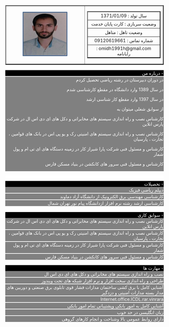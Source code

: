 <table border="2" style="margin: auto; width: 100%; border-collapse: collapse;direction: rtl;">
<tbody>
<tr>
<td style="width: 50%;">
<table border="2" style="border-collapse: collapse; width: 100%;">
<tbody>
<tr style="height: 20px;">
<td style="width: 100%; height: 20px; text-align: center;">سال تولد : 1371/01/09</td>
</tr>
<tr style="height: 20px;">
<td style="width: 100%; height: 20px; text-align: center;">وضعیت سربازی : کارت پایان خدمت</td>
</tr>
<tr style="height: 20px;">
<td style="width: 100%; height: 20px; text-align: center;">وضعیت تاهل : متاهل</td>
</tr>
<tr style="height: 20px;">
<td style="width: 100%; height: 20px; text-align: center;">شماره تماس : 09120619661</td>
</tr>
<tr style="height: 20px;">
<td style="width: 100%; height: 20px; text-align: center;">omidh1991h@gmail.com : رایانامه</td>
</tr>
</tbody>
</table>
</td>
<td style="width: 50%; text-align: center;"><img src="sah.jpg" alt="" width="150" height="150" /></td>
</tr>
</tbody>
</table>

<div style="background-color: #ffff; color: #fff; max-height: 20px; padding: 0px; text-align: right;">&nbsp;</div>
<div style="background-color: #000; color: #fff; min-height: 10px; padding: 1px; text-align: right;">درباره من -</div>
<div style="background-color: #ffff; color: #fff; max-height: 2px; padding: 0px; text-align: right;">&nbsp;</div>
<div style="background-color: grey; color: #fff; min-height: 10px; padding: 1px; text-align: right;">
در دوران دبیرستان در رشته ریاضی تحصیل کردم

در سال 1389 وارد دانشگاه در مقطع کارشناسی شدم

در سال 1397 وارد مقطع کار شناسی ارشد

از سوابق شغلی میتوان به

کارشناس نصب و راه اندازی سیستم های مخابراتی و دکل های ای دی اس ال در شرکت پارس انلاین

کارشناس نصب و راه اندازی سیستم های امنیتی رک و یو پی اس در بانک های قوامین ، تجارت ، پارسیان

کارشناس و مسئول فنی شرکت پارا شیراز کار در زمینه دستگاه های ای تی ام و پول شمار

کارشناس و مسئول فنی سرور های کانکشن در بنیاد مسکن فارس</div>
<div style="background-color: #ffff; color: #fff; max-height: 20px; padding: 0px; text-align: right;">&nbsp;</div>
<div style="background-color: #000; color: #fff; min-height: 10px; padding: 1px; text-align: right;">تحصیلات -</div>
<div style="background-color: grey; color: #fff; min-height: 10px; padding: 1px; text-align: right;">دیپلم ریاضی فیزیک</div>
<div style="background-color: #ffff; color: #fff; max-height: 2px; padding: 0px; text-align: right;">&nbsp;</div>
<div style="background-color: grey; color: #fff; min-height: 10px; padding: 1px; text-align: right;">کارشناسی مهندسی برق الکترونیک از دانشگاه آزاد دماوند</div>
<div style="background-color: #ffff; color: #fff; max-height: 2px; padding: 0px; text-align: right;">&nbsp;</div>
<div style="background-color: grey; color: #fff; min-height: 10px; padding: 1px; text-align: right;">کارشناسی ارشد رشته نرم افزار ازدانشگاه پیام نور تهران شمال</div>
<div style="background-color: #ffff; color: #fff; max-height: 2px; padding: 0px; text-align: right;">&nbsp;</div>
<div style="background-color: #ffff; color: #fff; max-height: 20px; padding: 0px; text-align: right;">&nbsp;</div>
<div style="background-color: #000; color: #fff; min-height: 10px; padding: 1px; text-align: right;">سوابق کاری -</div>
<div style="background-color: grey; color: #fff; min-height: 10px; padding: 1px; text-align: right;"> کارشناس نصب و راه اندازی سیستم های مخابراتی و دکل های ای دی اس ال در شرکت پارس انلاین</div>
<div style="background-color: #ffff; color: #fff; max-height: 2px; padding: 0px; text-align: right;">&nbsp;</div>
<div style="background-color: grey; color: #fff; min-height: 10px; padding: 1px; text-align: right;">کارشناس نصب و راه اندازی سیستم های امنیتی رک و یو پی اس در بانک های قوامین ، تجارت  ، پارسیان</div>
<div style="background-color: #ffff; color: #fff; max-height: 2px; padding: 0px; text-align: right;">&nbsp;</div>
<div style="background-color: grey; color: #fff; min-height: 10px; padding: 1px; text-align: right;">کارشناس و مسئول فنی شرکت پارا شیراز کار در زمینه دستگاه های ای تی ام و پول شمار</div>
<div style="background-color: #ffff; color: #fff; max-height: 2px; padding: 0px; text-align: right;">&nbsp;</div>
<div style="background-color: grey; color: #fff; min-height: 10px; padding: 1px; text-align: right;">کارشناس و مسئول فنی سرور های کانکشن در بنیاد مسکن فارس</div>
<div style="background-color: #ffff; color: #fff; max-height: 20px; padding: 0px; text-align: right;">&nbsp;</div>
<div style="background-color: #000; color: #fff; min-height: 10px; padding: 1px; text-align: right;">مهارت ها -</div>
<div style="background-color: grey; color: #fff; min-height: 10px; padding: 1px; text-align: right;">نصب و راه اندازی سیستم های مخابراتی و دکل های ای دی اس ال</div>
<div style="background-color: #ffff; color: #fff; max-height: 2px; padding: 0px; text-align: right;">&nbsp;</div>
<div style="background-color: grey; color: #fff; min-height: 10px; padding: 1px; text-align: right;">طراحی و راه اندازی سخت افزار و نرم افزار شبکه های تحت ویندوز</div>
<div style="background-color: #ffff; color: #fff; max-height: 2px; padding: 0px; text-align: right;">&nbsp;</div>
<div style="background-color: grey; color: #fff; min-height: 10px; padding: 1px; text-align: right;">آشنایی کامل با برق کشی ساختمان مدارات فشار قوی تابلوی برق صنعتی و دوربین های مدار بسته مدارات امنیتی و دزدگیر</div>
<div style="background-color: #ffff; color: #fff; max-height: 2px; padding: 0px; text-align: right;">&nbsp;</div>
<div style="background-color: grey; color: #fff; min-height: 10px; padding: 1px; text-align: right;">Internet.office.ICDL.rar.vinrara</div>
<div style="background-color: #ffff; color: #fff; max-height: 2px; padding: 0px; text-align: right;">&nbsp;</div>
<div style="background-color: grey; color: #fff; min-height: 10px; padding: 1px; text-align: right;">آشنایی کامل به امور بانکی وپشتیبانی تمام امور بانکی</div>
<div style="background-color: #ffff; color: #fff; max-height: 2px; padding: 0px; text-align: right;">&nbsp;</div>
<div style="background-color: grey; color: #fff; min-height: 10px; padding: 1px; text-align: right;">زبان انگلیسی در حد خوب</div>
<div style="background-color: #ffff; color: #fff; max-height: 2px; padding: 0px; text-align: right;">&nbsp;</div>
<div style="background-color: grey; color: #fff; min-height: 10px; padding: 1px; text-align: right;">دارای روابط عمومی بالا وشناخت و انجام کارهای گروهی</div>
<div style="background-color: #ffff; color: #fff; max-height: 2px; padding: 0px; text-align: right;">&nbsp;</div>

